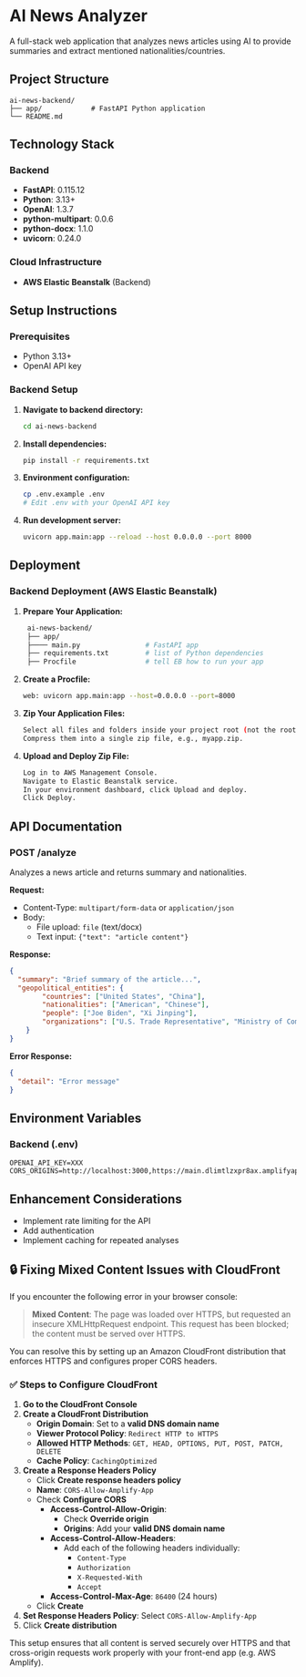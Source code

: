 # AI News Analyzer

A full-stack web application that analyzes news articles using AI to provide summaries and extract mentioned nationalities/countries.

## Project Structure

```
ai-news-backend/
├── app/			# FastAPI Python application
└── README.md
```

## Technology Stack

### Backend
- **FastAPI**: 0.115.12
- **Python**: 3.13+
- **OpenAI**: 1.3.7
- **python-multipart**: 0.0.6
- **python-docx**: 1.1.0
- **uvicorn**: 0.24.0

### Cloud Infrastructure
- **AWS Elastic Beanstalk** (Backend)

## Setup Instructions

### Prerequisites
- Python 3.13+
- OpenAI API key

### Backend Setup

1. **Navigate to backend directory:**
   ```bash
   cd ai-news-backend
   ```

2. **Install dependencies:**
   ```bash
   pip install -r requirements.txt
   ```

3. **Environment configuration:**
   ```bash
   cp .env.example .env
   # Edit .env with your OpenAI API key
   ```

4. **Run development server:**
   ```bash
   uvicorn app.main:app --reload --host 0.0.0.0 --port 8000
   ```

## Deployment

### Backend Deployment (AWS Elastic Beanstalk)

1. **Prepare Your Application:**
   ```bash
	ai-news-backend/
	├── app/	
	├──── main.py         		 # FastAPI app
	├── requirements.txt         # list of Python dependencies
	├── Procfile                 # tell EB how to run your app
   ```

2. **Create a Procfile:**
   ```bash
   web: uvicorn app.main:app --host=0.0.0.0 --port=8000
   ```

3. **Zip Your Application Files:**
   ```bash
   Select all files and folders inside your project root (not the root folder itself)
   Compress them into a single zip file, e.g., myapp.zip.
   ```

4. **Upload and Deploy Zip File:**
   ```bash
   Log in to AWS Management Console.
   Navigate to Elastic Beanstalk service.
   In your environment dashboard, click Upload and deploy.
   Click Deploy.
   ```

## API Documentation

### POST /analyze

Analyzes a news article and returns summary and nationalities.

**Request:**
- Content-Type: `multipart/form-data` or `application/json`
- Body: 
  - File upload: `file` (text/docx)
  - Text input: `{"text": "article content"}`

**Response:**
```json
{
  "summary": "Brief summary of the article...",
  "geopolitical_entities": {
		"countries": ["United States", "China"],
		"nationalities": ["American", "Chinese"],
		"people": ["Joe Biden", "Xi Jinping"],
		"organizations": ["U.S. Trade Representative", "Ministry of Commerce"]
	}
}
```

**Error Response:**
```json
{
  "detail": "Error message"
}
```

## Environment Variables

### Backend (.env)
```
OPENAI_API_KEY=XXX
CORS_ORIGINS=http://localhost:3000,https://main.dlimtlzxpr8ax.amplifyapp.com/
```

## Enhancement Considerations

- Implement rate limiting for the API
- Add authentication
- Implement caching for repeated analyses

## 🔒 Fixing Mixed Content Issues with CloudFront

If you encounter the following error in your browser console:

> **Mixed Content**: The page was loaded over HTTPS, but requested an insecure XMLHttpRequest endpoint. This request has been blocked; the content must be served over HTTPS.

You can resolve this by setting up an Amazon CloudFront distribution that enforces HTTPS and configures proper CORS headers.

### ✅ Steps to Configure CloudFront

1. **Go to the CloudFront Console**
2. **Create a CloudFront Distribution**
   - **Origin Domain**: Set to a **valid DNS domain name**
   - **Viewer Protocol Policy**: `Redirect HTTP to HTTPS`
   - **Allowed HTTP Methods**: `GET, HEAD, OPTIONS, PUT, POST, PATCH, DELETE`
   - **Cache Policy**: `CachingOptimized`
3. **Create a Response Headers Policy**
   - Click **Create response headers policy**
   - **Name**: `CORS-Allow-Amplify-App`
   - Check **Configure CORS**
     - **Access-Control-Allow-Origin**:
       - Check **Override origin**
       - **Origins**: Add your **valid DNS domain name**
     - **Access-Control-Allow-Headers**:
       - Add each of the following headers individually:
         - `Content-Type`
         - `Authorization`
         - `X-Requested-With`
         - `Accept`
     - **Access-Control-Max-Age**: `86400` (24 hours)
   - Click **Create**
4. **Set Response Headers Policy**: Select `CORS-Allow-Amplify-App`
5. Click **Create distribution**

This setup ensures that all content is served securely over HTTPS and that cross-origin requests work properly with your front-end app (e.g. AWS Amplify).
